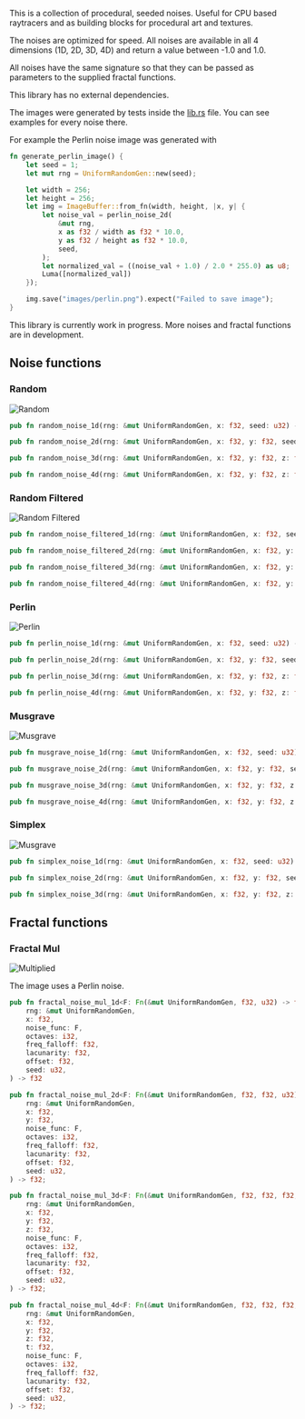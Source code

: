 This is a collection of procedural, seeded noises. Useful for CPU based raytracers and as building blocks for procedural art and textures.

The noises are optimized for speed. All noises are available in all 4 dimensions (1D, 2D, 3D, 4D) and return a value between -1.0 and 1.0.

All noises have the same signature so that they can be passed as parameters to the supplied fractal functions.

This library has no external dependencies.

The images were generated by tests inside the [lib.rs](src/lib.rs) file. You can see examples for every noise there.

For example the Perlin noise image was generated with

```rust
fn generate_perlin_image() {
    let seed = 1;
    let mut rng = UniformRandomGen::new(seed);

    let width = 256;
    let height = 256;
    let img = ImageBuffer::from_fn(width, height, |x, y| {
        let noise_val = perlin_noise_2d(
            &mut rng,
            x as f32 / width as f32 * 10.0,
            y as f32 / height as f32 * 10.0,
            seed,
        );
        let normalized_val = ((noise_val + 1.0) / 2.0 * 255.0) as u8;
        Luma([normalized_val])
    });

    img.save("images/perlin.png").expect("Failed to save image");
}
```

This library is currently work in progress. More noises and fractal functions are in development.

## Noise functions

### Random

![Random](images/random.png)

```rust
pub fn random_noise_1d(rng: &mut UniformRandomGen, x: f32, seed: u32) -> f32;

pub fn random_noise_2d(rng: &mut UniformRandomGen, x: f32, y: f32, seed: u32) -> f32;

pub fn random_noise_3d(rng: &mut UniformRandomGen, x: f32, y: f32, z: f32, seed: u32) -> f32;

pub fn random_noise_4d(rng: &mut UniformRandomGen, x: f32, y: f32, z: f32, t: f32, seed: u32) -> f32;
```

### Random Filtered

![Random Filtered](images/random_filtered.png)

```rust
pub fn random_noise_filtered_1d(rng: &mut UniformRandomGen, x: f32, seed: u32) -> f32;

pub fn random_noise_filtered_2d(rng: &mut UniformRandomGen, x: f32, y: f32, seed: u32) -> f32;

pub fn random_noise_filtered_3d(rng: &mut UniformRandomGen, x: f32, y: f32, z: f32, seed: u32) -> f32;

pub fn random_noise_filtered_4d(rng: &mut UniformRandomGen, x: f32, y: f32, z: f32, t: f32, seed: u32) -> f32;
```

### Perlin

![Perlin](images/perlin.png)

```rust
pub fn perlin_noise_1d(rng: &mut UniformRandomGen, x: f32, seed: u32) -> f32;

pub fn perlin_noise_2d(rng: &mut UniformRandomGen, x: f32, y: f32, seed: u32) -> f32;

pub fn perlin_noise_3d(rng: &mut UniformRandomGen, x: f32, y: f32, z: f32, seed: u32) -> f32;

pub fn perlin_noise_4d(rng: &mut UniformRandomGen, x: f32, y: f32, z: f32, t: f32, seed: u32) -> f32;
```

### Musgrave

![Musgrave](images/musgrave.png)

```rust
pub fn musgrave_noise_1d(rng: &mut UniformRandomGen, x: f32, seed: u32) -> f32;

pub fn musgrave_noise_2d(rng: &mut UniformRandomGen, x: f32, y: f32, seed: u32) -> f32;

pub fn musgrave_noise_3d(rng: &mut UniformRandomGen, x: f32, y: f32, z: f32, seed: u32) -> f32;

pub fn musgrave_noise_4d(rng: &mut UniformRandomGen, x: f32, y: f32, z: f32, t: f32, seed: u32) -> f32;
```

### Simplex

![Musgrave](images/simplex.png)

```rust
pub fn simplex_noise_1d(rng: &mut UniformRandomGen, x: f32, seed: u32) -> f32;

pub fn simplex_noise_2d(rng: &mut UniformRandomGen, x: f32, y: f32, seed: u32) -> f32;

pub fn simplex_noise_3d(rng: &mut UniformRandomGen, x: f32, y: f32, z: f32, seed: u32) -> f32;
```

## Fractal functions

### Fractal Mul

![Multiplied](images/fractal_mul.png)

The image uses a Perlin noise.

```rust
pub fn fractal_noise_mul_1d<F: Fn(&mut UniformRandomGen, f32, u32) -> f32>(
    rng: &mut UniformRandomGen,
    x: f32,
    noise_func: F,
    octaves: i32,
    freq_falloff: f32,
    lacunarity: f32,
    offset: f32,
    seed: u32,
) -> f32

pub fn fractal_noise_mul_2d<F: Fn(&mut UniformRandomGen, f32, f32, u32) -> f32>(
    rng: &mut UniformRandomGen,
    x: f32,
    y: f32,
    noise_func: F,
    octaves: i32,
    freq_falloff: f32,
    lacunarity: f32,
    offset: f32,
    seed: u32,
) -> f32;

pub fn fractal_noise_mul_3d<F: Fn(&mut UniformRandomGen, f32, f32, f32, u32) -> f32>(
    rng: &mut UniformRandomGen,
    x: f32,
    y: f32,
    z: f32,
    noise_func: F,
    octaves: i32,
    freq_falloff: f32,
    lacunarity: f32,
    offset: f32,
    seed: u32,
) -> f32;

pub fn fractal_noise_mul_4d<F: Fn(&mut UniformRandomGen, f32, f32, f32, f32, u32) -> f32>(
    rng: &mut UniformRandomGen,
    x: f32,
    y: f32,
    z: f32,
    t: f32,
    noise_func: F,
    octaves: i32,
    freq_falloff: f32,
    lacunarity: f32,
    offset: f32,
    seed: u32,
) -> f32;
```
